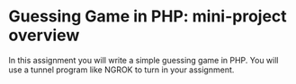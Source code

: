 # Guessing Game in PHP: mini-project overview

In this assignment you will write a simple guessing game in PHP. You will use a tunnel program like NGROK to turn in your assignment.
